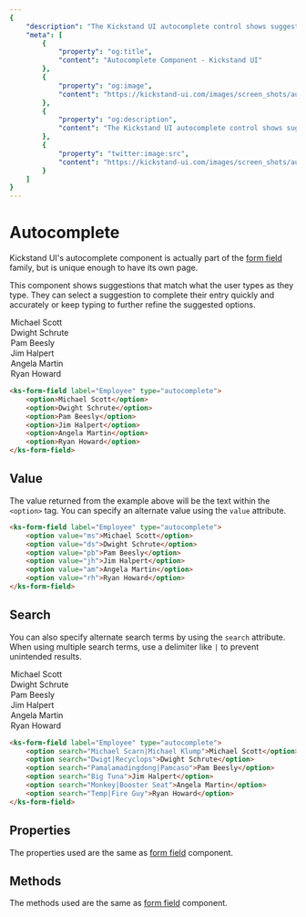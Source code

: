 ```yaml
---
{
    "description": "The Kickstand UI autocomplete control shows suggestions that match what the user types as they type.",
    "meta": [
        {
            "property": "og:title",
            "content": "Autocomplete Component - Kickstand UI"
        },
        {
            "property": "og:image",
            "content": "https://kickstand-ui.com/images/screen_shots/autocomplete.png"
        },
        {
            "property": "og:description",
            "content": "The Kickstand UI autocomplete control shows suggestions that match what the user types as they type."
        },
        {
            "property": "twitter:image:src",
            "content": "https://kickstand-ui.com/images/screen_shots/autocomplete.png"
        }
    ]
}
---
```


# Autocomplete

Kickstand UI's autocomplete component is actually part of the [form field](./form-field.md) family, but is unique enough to have its own page.

This component shows suggestions that match what the user types as they type. They can select a suggestion to complete their entry quickly and accurately or keep typing to further refine the suggested options.

<div class="my-lg">
    <ks-form-field label="Employee" type="autocomplete">
        <option>Michael Scott</option>
        <option>Dwight Schrute</option>
        <option>Pam Beesly</option>
        <option>Jim Halpert</option>
        <option>Angela Martin</option>
        <option>Ryan Howard</option>
    </ks-form-field>
</div>

```html
<ks-form-field label="Employee" type="autocomplete">
    <option>Michael Scott</option>
    <option>Dwight Schrute</option>
    <option>Pam Beesly</option>
    <option>Jim Halpert</option>
    <option>Angela Martin</option>
    <option>Ryan Howard</option>
</ks-form-field>
```

## Value

The value returned from the example above will be the text within the `<option>` tag. You can specify an alternate value using the `value` attribute.

```html
<ks-form-field label="Employee" type="autocomplete">
    <option value="ms">Michael Scott</option>
    <option value="ds">Dwight Schrute</option>
    <option value="pb">Pam Beesly</option>
    <option value="jh">Jim Halpert</option>
    <option value="am">Angela Martin</option>
    <option value="rh">Ryan Howard</option>
</ks-form-field>
```

## Search

You can also specify alternate search terms by using the `search` attribute. When using multiple search terms, use a delimiter like `|` to prevent unintended results.

<div class="my-lg">
    <ks-form-field label="Employee" type="autocomplete">
        <option search="Michael Scarn|Michael Klump">Michael Scott</option>
        <option search="Dwigt|Recyclops">Dwight Schrute</option>
        <option search="Pamalamadingdong|Pamcaso">Pam Beesly</option>
        <option search="Big Tuna">Jim Halpert</option>
        <option search="Monkey|Booster Seat">Angela Martin</option>
        <option search="Temp|Fire Guy">Ryan Howard</option>
    </ks-form-field>
</div>

```html
<ks-form-field label="Employee" type="autocomplete">
    <option search="Michael Scarn|Michael Klump">Michael Scott</option>
    <option search="Dwigt|Recyclops">Dwight Schrute</option>
    <option search="Pamalamadingdong|Pamcaso">Pam Beesly</option>
    <option search="Big Tuna">Jim Halpert</option>
    <option search="Monkey|Booster Seat">Angela Martin</option>
    <option search="Temp|Fire Guy">Ryan Howard</option>
</ks-form-field>
```

## Properties

The properties used are the same as [form field](./form-field.md) component.

## Methods

The methods used are the same as [form field](./form-field.md) component.
